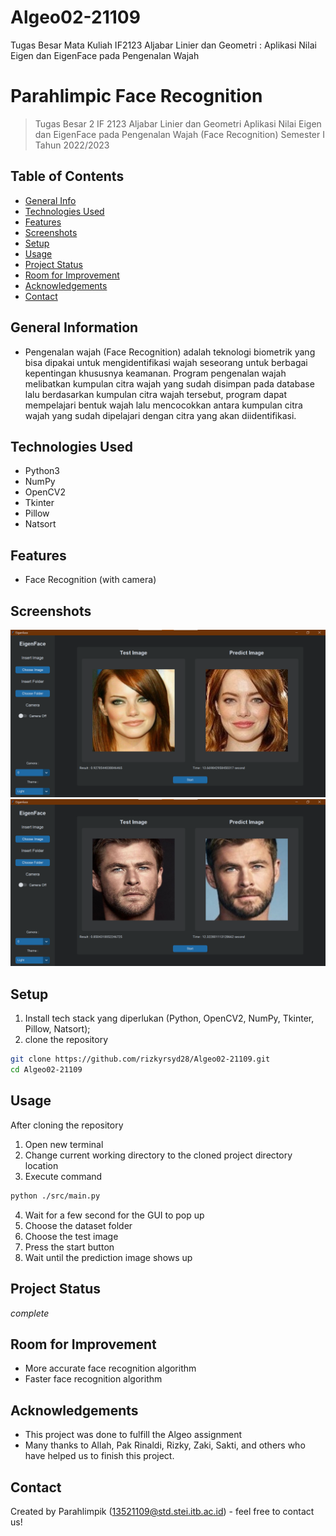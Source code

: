 # Algeo02-21109
Tugas Besar Mata Kuliah IF2123 Aljabar Linier dan Geometri : Aplikasi Nilai Eigen dan EigenFace pada Pengenalan Wajah

# Parahlimpic Face Recognition
> Tugas Besar 2 IF 2123 Aljabar Linier dan Geometri Aplikasi Nilai Eigen dan EigenFace pada Pengenalan Wajah (Face Recognition) Semester I Tahun 2022/2023
## Table of Contents
* [General Info](#general-information)
* [Technologies Used](#technologies-used)
* [Features](#features)
* [Screenshots](#screenshots)
* [Setup](#setup)
* [Usage](#usage)
* [Project Status](#project-status)
* [Room for Improvement](#room-for-improvement)
* [Acknowledgements](#acknowledgements)
* [Contact](#contact)
<!-- * [License](#license) -->


## General Information
- Pengenalan wajah (Face Recognition) adalah teknologi biometrik yang bisa dipakai untuk mengidentifikasi wajah seseorang untuk berbagai kepentingan khususnya keamanan. Program pengenalan wajah melibatkan kumpulan citra wajah yang sudah disimpan pada database lalu berdasarkan kumpulan citra wajah tersebut, program dapat mempelajari bentuk wajah lalu mencocokkan antara kumpulan citra wajah yang sudah dipelajari dengan citra yang akan diidentifikasi.

## Technologies Used
- Python3
- NumPy
- OpenCV2
- Tkinter
- Pillow
- Natsort


## Features
- Face Recognition (with camera)

## Screenshots
![Screenshot 1](https://github.com/rizkyrsyd28/Algeo02-21109/blob/main/Assets/Screenshot%202022-11-22%20193051.png)
![Screenshot 2](https://github.com/rizkyrsyd28/Algeo02-21109/blob/main/Assets/Screenshot%202022-11-22%20193146.png)

## Setup
1. Install tech stack yang diperlukan (Python, OpenCV2, NumPy, Tkinter, Pillow, Natsort);
2. clone the repository
```bash
git clone https://github.com/rizkyrsyd28/Algeo02-21109.git
cd Algeo02-21109
```

## Usage
After cloning the repository
1. Open new terminal
2. Change current working directory to the cloned project directory location
3. Execute command
```bash
python ./src/main.py
```
4. Wait for a few second for the GUI to pop up
5. Choose the dataset folder 
6. Choose the test image 
7. Press the start button 
8. Wait until the prediction image shows up


## Project Status
_complete_

## Room for Improvement
- More accurate face recognition algorithm
- Faster face recognition algorithm

## Acknowledgements
- This project was done to fulfill the Algeo assignment
- Many thanks to Allah, Pak Rinaldi, Rizky, Zaki, Sakti, and others who have helped us to finish this project.


## Contact
Created by Parahlimpik (13521109@std.stei.itb.ac.id) - feel free to contact us!
